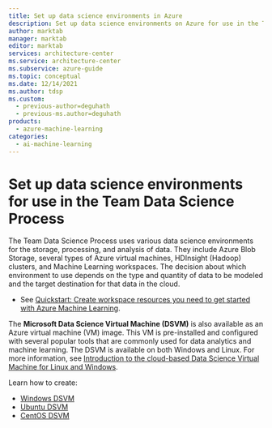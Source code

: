```yaml
---
title: Set up data science environments in Azure
description: Set up data science environments on Azure for use in the Team Data Science Process.
author: marktab
manager: marktab
editor: marktab
services: architecture-center
ms.service: architecture-center
ms.subservice: azure-guide
ms.topic: conceptual
ms.date: 12/14/2021
ms.author: tdsp
ms.custom:
  - previous-author=deguhath
  - previous-ms.author=deguhath
products:
  - azure-machine-learning
categories:
  - ai-machine-learning
---
```

# Set up data science environments for use in the Team Data Science Process

The Team Data Science Process uses various data science environments for the storage, processing, and analysis of data. They include Azure Blob Storage, several types of Azure virtual machines, HDInsight (Hadoop) clusters, and Machine Learning workspaces. The decision about which environment to use depends on the type and quantity of data to be modeled and the target destination for that data in the cloud.

* See [Quickstart: Create workspace resources you need to get started with Azure Machine Learning](/azure/machine-learning/quickstart-create-resources).

The **Microsoft Data Science Virtual Machine (DSVM)** is also available as an Azure virtual machine (VM) image. This VM is pre-installed and configured with several popular tools that are commonly used for data analytics and machine learning. The DSVM is available on both Windows and Linux. For more information, see [Introduction to the cloud-based Data Science Virtual Machine for Linux and Windows](/azure/machine-learning/data-science-virtual-machine/overview).

Learn how to create:

- [Windows DSVM](/azure/machine-learning/data-science-virtual-machine/provision-vm)
- [Ubuntu DSVM](/azure/machine-learning/data-science-virtual-machine/dsvm-ubuntu-intro)
- [CentOS DSVM](/azure/machine-learning/data-science-virtual-machine/release-notes)
